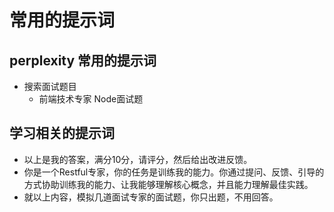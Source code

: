 
# 常用的提示词

## perplexity 常用的提示词
 - 搜索面试题目
   - 前端技术专家 Node面试题


## 学习相关的提示词
 - 以上是我的答案，满分10分，请评分，然后给出改进反馈。
 - 你是一个Restful专家，你的任务是训练我的能力。你通过提问、反馈、引导的方式协助训练我的能力、让我能够理解核心概念，并且能力理解最佳实践。
 - 就以上内容，模拟几道面试专家的面试题，你只出题，不用回答。
